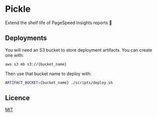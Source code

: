 # Pickle

Extend the shelf life of PageSpeed Insights reports 🥒

## Deployments

You will need an S3 bucket to store deployment artifacts. You can create one with:

```sh
aws s3 mb s3://{bucket_name}
```

Then use that bucket name to deploy with:

```sh
ARTIFACT_BUCKET={bucket_name} ./scripts/deploy.sh
```

## Licence

[MIT](./LICENSE)
